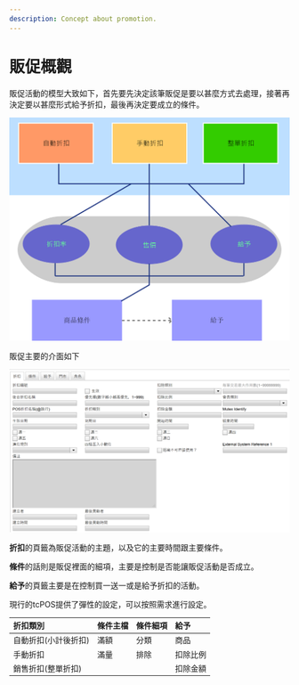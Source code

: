 ```yaml
---
description: Concept about promotion.
---
```


# 販促概觀

販促活動的模型大致如下，首先要先決定該筆販促是要以甚麼方式去處理，接著再決定要以甚麼形式給予折扣，最後再決定要成立的條件。

![](../.gitbook/assets/0.png)

販促主要的介面如下

![](../.gitbook/assets/1%20%281%29.png)

**折扣**的頁籤為販促活動的主題，以及它的主要時間跟主要條件。

**條件**的話則是販促裡面的細項，主要是控制是否能讓販促活動是否成立。

**給予**的頁籤主要是在控制買一送一或是給予折扣的活動。

現行的tcPOS提供了彈性的設定，可以按照需求進行設定。

| 折扣類別 | 條件主檔 | 條件細項 | 給予 |
| :--- | :--- | :--- | :--- |
| 自動折扣\(小計後折扣\) | 滿額 | 分類 | 商品 |
| 手動折扣 | 滿量 | 排除 | 扣除比例 |
| 銷售折扣\(整單折扣\) |  |  | 扣除金額 |

